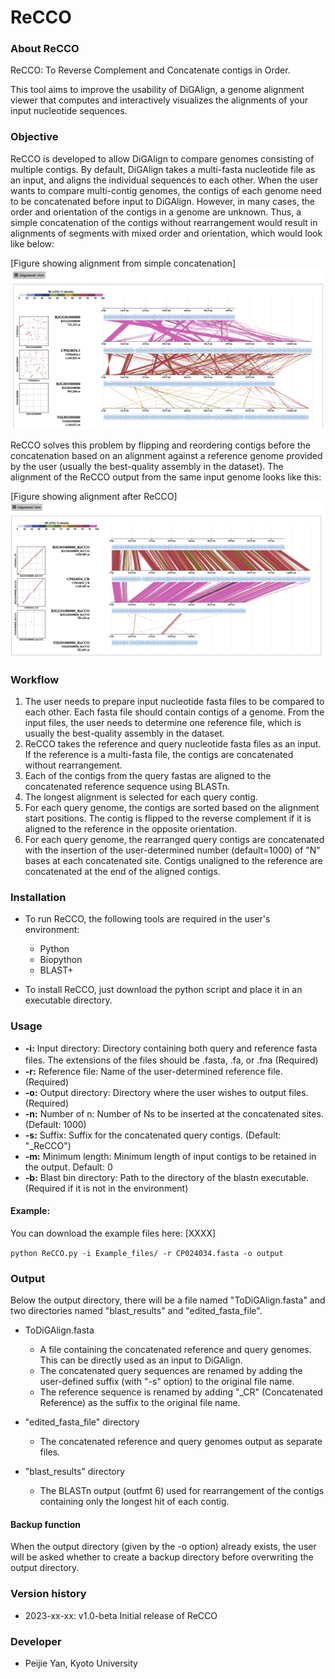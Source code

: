 # ReCCO 

### About ReCCO
ReCCO: To Reverse Complement and Concatenate contigs in Order.

This tool aims to improve the usability of DiGAlign, a genome alignment viewer that computes and interactively visualizes the alignments of your input nucleotide sequences.

### Objective
ReCCO is developed to allow DiGAlign to compare genomes consisting of multiple contigs. By default, DiGAlign takes a multi-fasta nucleotide file as an input, and aligns the individual sequences to each other. When the user wants to compare multi-contig genomes, the contigs of each genome need to be concatenated before input to DiGAlign. However, in many cases, the order and orientation of the contigs in a genome are unknown. Thus, a simple concatenation of the contigs without rearrangement would result in alignments of segments with mixed order and orientation, which would look like below:

[Figure showing alignment from simple concatenation]
![Figure showing alignment from simple concatenation](docs/images/simple_concatenation.png)


ReCCO solves this problem by flipping and reordering contigs before the concatenation based on an alignment against a reference genome provided by the user (usually the best-quality assembly in the dataset). The alignment of the ReCCO output from the same input genome looks like this:

[Figure showing alignment after ReCCO]
![Figure showing alignment after ReCCO](docs/images/ReCCO_alignment.png)

### Workflow

1. The user needs to prepare input nucleotide fasta files to be compared to each other. Each fasta file should contain contigs of a genome. From the input files, the user needs to determine one reference file, which is usually the best-quality assembly in the dataset.
2. ReCCO takes the reference and query nucleotide fasta files as an input. If the reference is a multi-fasta file, the contigs are concatenated without rearrangement. 
3. Each of the contigs from the query fastas are aligned to the concatenated reference sequence using BLASTn.
4. The longest alignment is selected for each query contig. 
5. For each query genome, the contigs are sorted based on the alignment start positions. The contig is flipped to the reverse complement if it is aligned to the reference in the opposite orientation.
6. For each query genome, the rearranged query contigs are concatenated with the insertion of the user-determined number (default=1000) of "N" bases at each concatenated site. Contigs unaligned to the reference are concatenated at the end of the aligned contigs.

### Installation

* To run ReCCO, the following tools are required in the user's environment:
  * Python
  * Biopython 
  * BLAST+ 

* To install ReCCO, just download the python script and place it in an executable directory.

### Usage 
- **-i:** Input directory: Directory containing both query and reference fasta files. The extensions of the files should be .fasta, .fa, or .fna (Required)　
- **-r:** Reference file: Name of the user-determined reference file. (Required)
- **-o:** Output directory: Directory where the user wishes to output files. (Required) 
- **-n:** Number of n: Number of Ns to be inserted at the concatenated sites. (Default: 1000) 
- **-s:** Suffix: Suffix for the concatenated query contigs. (Default: "_ReCCO")
- **-m:** Minimum length: Minimum length of input contigs to be retained in the output. Default: 0
- **-b:** Blast bin directory: Path to the directory of the blastn executable. (Required if it is not in the environment) 

#### Example:
You can download the example files here: [XXXX] 

```python ReCCO.py -i Example_files/ -r CP024034.fasta -o output ``` 

### Output
Below the output directory, there will be a file named "ToDiGAlign.fasta" and two directories named "blast_results" and "edited_fasta_file".

* ToDiGAlign.fasta

  * A file containing the concatenated reference and query genomes. This can be directly used as an input to DiGAlign.
  * The concatenated query sequences are renamed by adding the user-defined suffix (with "-s" option) to the original file name.
  * The reference sequence is renamed by adding "_CR" (Concatenated Reference) as the suffix to the original file name.

* "edited_fasta_file" directory

  * The concatenated reference and query genomes output as separate files.

* "blast_results" directory

  * The BLASTn output (outfmt 6) used for rearrangement of the contigs containing only the longest hit of each contig.

#### Backup function
When the output directory (given by the -o option) already exists, the user will be asked whether to create a backup directory before overwriting the output directory.

### Version history

* 2023-xx-xx: v1.0-beta Initial release of ReCCO

### Developer
* Peijie Yan, Kyoto University
